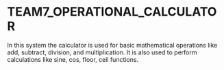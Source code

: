 # TEAM7_OPERATIONAL_CALCULATOR
In this system the calculator is used for basic mathematical operations like add, subtract, division, and multiplication. It is also used to perform calculations like sine, cos, floor, ceil functions.
